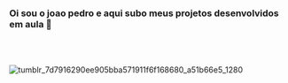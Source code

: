 ### Oi sou o joao pedro e aqui subo meus projetos desenvolvidos em aula 👋

<br>
<br>

![tumblr_7d7916290ee905bba571911f6f168680_a51b66e5_1280](https://user-images.githubusercontent.com/99431017/173593342-25b9c717-ae90-4412-8922-d2c64b088934.gif)
